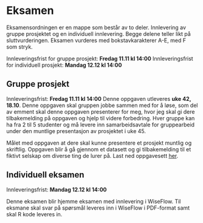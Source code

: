 
# Eksamen 

Eksamensordningen er en mappe som består av to deler. Innlevering av gruppe prosjektet og en individuell innlevering. Begge delene teller likt på sluttvurderingen. Eksamen vurderes med bokstavkarakterer A-E, med F som stryk. 

Innleveringsfrist for gruppe prosjekt: **Fredag 11.11 kl 14:00**
Innleveringsfrist for individuell prosjekt: **Mandag 12.12 kl 14:00**

## Gruppe prosjekt

Innleveringsfrist: **Fredag 11.11 kl 14:00**
Denne oppgaven utleveres **uke 42, 18.10**. Denne oppgaven skal gruppen jobbe sammen med for å løse, som del av emment skal denne oppgaven presenterer for meg, hvor jeg skal gi dere tilbakemelding på oppgaven og hjelp til videre forbedring. 
Hver gruppe kan ha fra 2 til 5 studenter og må levere inn samarbeidsavtale for gruppearbeid under den muntlige presentasjon av prosjektet i uke 45. 

Målet med oppgaven at dere skal kunne presentere et prosjekt muntlig og skriftlig. Oppgaven blir å gå gjennom et datasett og gi tilbakemelding til et fiktivt selskap om diverse ting de lurer på.
Last ned oppgavesett [her](https://github.com/uit-sok-2009-h22/uit-sok-2009-h22.github.io/blob/main/filer/Gruppe-eksamen-arbeidskrav_v2.pdf).

## Individuell eksamen

Innleveringsfrist: **Mandag 12.12 kl 14:00**

Denne eksamen blir hjemme eksamen med innlevering i WiseFlow. Til eksmane skal svar på spørsmål leveres inn i WiseFlow i PDF-format samt skal R kode leveres in.
